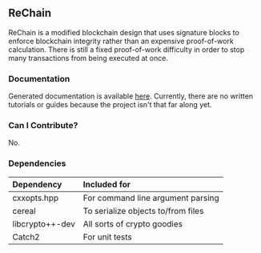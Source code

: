 ## ReChain

ReChain is a modified blockchain design that uses signature blocks to enforce blockchain
integrity rather than an expensive proof-of-work calculation. There is still a fixed
proof-of-work difficulty in order to stop many transactions from being executed at once.

### Documentation

Generated documentation is available [here](https://mjhouse.github.io/rechain/). Currently,
there are no written tutorials or guides because the project isn't that far along yet.

### Can I Contribute?

No.

### Dependencies

| Dependency		| Included for				|
|:----------------------|:--------------------------------------|
| cxxopts.hpp		| For command line argument parsing 	|
| cereal		| To serialize objects to/from files	|
| libcrypto++-dev	| All sorts of crypto goodies		|
| Catch2		| For unit tests			|
